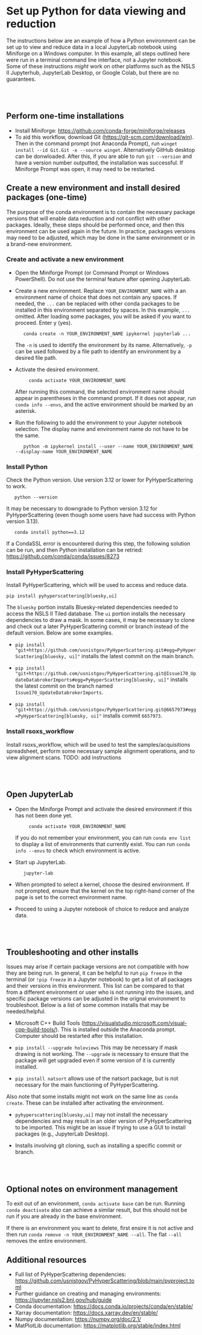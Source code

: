 # Set up Python for data viewing and reduction

The instructions below are an example of how a Python environment can be set up to view and reduce data in a local JupyterLab notebook using Miniforge on a Windows computer.  In this example, all steps outlined here were run in a terminal command line interface, not a Jupyter notebook.  Some of these instructions *might* work on other platforms such as the NSLS II Jupyterhub, JupyterLab Desktop, or Google Colab, but there are no guarantees.

<br>
<br>

## Perform one-time installations
- Install Miniforge: https://github.com/conda-forge/miniforge/releases
- To aid this workflow, download Git (https://git-scm.com/download/win).  Then in the command prompt (not Anaconda Prompt), run `winget install --id Git.Git -e --source winget`.  Alternatively GitHub desktop can be donwloaded.  After this, if you are able to run ``git --version`` and have a version number outputted, the installation was successful.  If Miniforge Prompt was open, it may need to be restarted.

## Create a new environment and install desired packages (one-time)

The purpose of the conda environment is to contain the necessary package versions that will enable data reduction and not conflict with other packages.  Ideally, these steps should be performed once, and then this environment can be used again in the future.  In practice, packages versions may need to be adjusted, which may be done in the same environment or in a brand-new environment.

### Create and activate a new environment

- Open the Miniforge Prompt (or Command Prompt or Windows PowerShell).  Do not use the terminal feature after opening JupyterLab.

- Create a new environment.  Replace `YOUR_ENVIRONMENT_NAME` with a an environment name of choice that does not contain any spaces.  If needed, the `...` can be replaced with other conda packages to be installed in this environment separated by spaces.  In this example, `...` omitted.  After loading some packages, you will be asked if you want to proceed.  Enter y (yes).

  ```  
     conda create -n YOUR_ENVIRONMENT_NAME ipykernel jupyterlab ...
  ```
  The `-n` is used to identify the environment by its name.  Alternatively, `-p` can be used followed by a file path to identify an environment by a desired file path. 
  
- Activate the desired environment.
  
  ```
       conda activate YOUR_ENVIRONMENT_NAME
  ```
  After running this command, the selected environment name should appear in parentheses in the command prompt.  If it does not appear, run `conda info --envs`, and the active environment should be marked by an asterisk.
  
- Run the following to add the environment to your Jupyter notebook selection.  The display name and environment name do not have to be the same.

  ```  
     python -m ipykernel install --user --name YOUR_ENVIRONMENT_NAME --display-name YOUR_ENVIRONMENT_NAME
  ```


### Install Python

Check the Python version.  Use version 3.12 or lower for PyHyperScattering to work.

```  
   python --version
```
  
It may be necessary to downgrade to Python version 3.12 for PyHyperScattering (even though some users have had success with Python version 3.13).

```  
   conda install python==3.12
```
  
If a CondaSSL error is encountered during this step, the following solution can be run, and then Python installation can be retried: https://github.com/conda/conda/issues/8273

### Install PyHyperScattering

Install PyHyperScattering, which will be used to access and reduce data.

```
pip install pyhyperscattering[bluesky,ui]
```

The `bluesky` portion installs Bluesky-related dependencies needed to access the NSLS II Tiled database. The `ui` portion installs the necessary dependencies to draw a mask.  In some cases, it may be necessary to clone and check out a later PyHyperScattering commit or branch instead of the default version. Below are some examples.

- `pip install "git+https://github.com/usnistgov/PyHyperScattering.git#egg=PyHyperScattering[bluesky, ui]"` installs the latest commit on the main branch.

- `pip install "git+https://github.com/usnistgov/PyHyperScattering.git@Issue170_UpdateDatabrokerImports#egg=PyHyperScattering[bluesky, ui]"` installs the latest commit on the branch named `Issue170_UpdateDatabrokerImports`.

- `pip install "git+https://github.com/usnistgov/PyHyperScattering.git@6657973#egg=PyHyperScattering[bluesky, ui]"` installs commit `6657973`.

### Install rsoxs_workflow

Install rsoxs_workflow, which will be used to test the samples/acquisitions spreadsheet, perform some necessary sample alignment operations, and to view alignment scans.
TODO: add instructions

<br>
<br>

## Open JupyterLab

- Open the Miniforge Prompt and activate the desired environment if this has not been done yet.

  ```
       conda activate YOUR_ENVIRONMENT_NAME
  ```

  If you do not remember your environment, you can run `conda env list` to display a list of environments that currently exist.  You can run `conda info --envs` to check which environment is active.

- Start up JupyterLab.
  
  ```
     jupyter-lab
  ```
  
- When prompted to select a kernel, choose the desired environment.  If not prompted, ensure that the kernel on the top right-hand corner of the page is set to the correct environment name.

- Proceed to using a Jupyter notebook of choice to reduce and analyze data.

<br>
<br>

## Troubleshooting and other installs

Issues may arise if certain package versions are not compatible with how they are being run.  In general, it can be helpful to run `pip freeze` in the terminal (or `!pip freeze` in a Jupyter notebook) to get a list of all packages and their versions in this environment.  This list can be compared to that from a different environment or user who is not running into the issues, and specific package versions can be adjusted in the orignal environment to troubleshoot.  Below is a list of some common installs that may be needed/helpful.

- Microsoft C++ Build Tools (https://visualstudio.microsoft.com/visual-cpp-build-tools/).  This is installed outside the Anaconda prompt.  Computer should be restarted after this installation.

- `pip install --upgrade holoviews`  This may be necessary if mask drawing is not working.  The `--upgrade` is necessary to ensure that the package will get upgraded even if some version of it is currently installed.

- `pip install natsort` allows use of the natsort package, but is not necessary for the main functioning of PyHyperScattering.

Also note that some installs might not work on the same line as `conda create`.  These can be installed after activating the environment.

- `pyhyperscattering[bluesky,ui]` may not install the necessary dependencies and may result in an older version of PyHyperScattering to be imported.  This might be an issue if trying to use a GUI to install packages (e.g., JupyterLab Desktop).
  
- Installs involving git cloning, such as installing a specific commit or branch.


<br>
<br>


## Optional notes on environment management

To exit out of an environment, `conda activate base` can be run.  Running `conda deactivate` also can achieve a similar result, but this should not be run if you are already in the base environment.

If there is an environment you want to delete, first ensire it is not active and then run `conda remove -n YOUR_ENVIRONMENT_NAME --all`.  The flat `--all` removes the entire environment.

## Additional resources
- Full list of PyHyperScattering dependencies: https://github.com/usnistgov/PyHyperScattering/blob/main/pyproject.toml
- Further guidance on creating and managing environments: https://jupyter.nsls2.bnl.gov/hub/guide
- Conda documentation: https://docs.conda.io/projects/conda/en/stable/
- Xarray documentation: https://docs.xarray.dev/en/stable/
- Numpy documentation: https://numpy.org/doc/2.1/
- MatPlotLib documentation: https://matplotlib.org/stable/index.html
